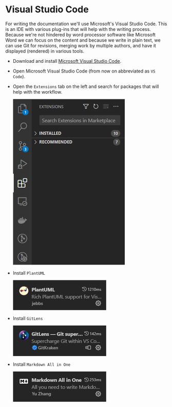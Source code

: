 # Visual Studio Code

For writing the documentation we'll use Microsoft's Visual Studio Code. This is an IDE with various plug-ins that will help with the writing process.
Because we're not hindered by word processor software like Microsoft Word we can focus on the content and because we write in plain text, we can use Git for revisions, merging work by multiple authors, and have it displayed (rendered) in various tools.

- Download and install [Microsoft Visual Studio Code](https://code.visualstudio.com/).
- Open Microsoft Visual Studio Code (from now on abbreviated as `VS Code`).
- Open the `Extensions` tab on the left and search for packages that will help with the workflow.
 
  ![Extensions](code_extensions.png "Visual Code Extensions")
- Install `PlantUML`
  
  ![PlantUML](code_plantuml.png "PlantUML")

- Install `GitLens`

  ![GitLens](code_gitlens.png "GitLens")

- Install `Markdown All in One`
  
  ![MarkdownAllinOne](code_markdownallinone.png "Markdown All in One")
